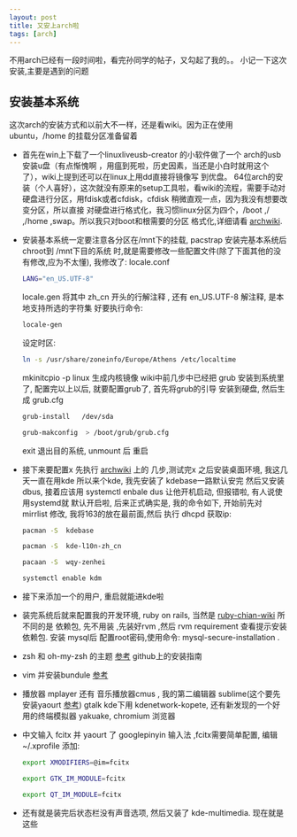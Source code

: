 ```yaml
---
layout: post 
title: 又安上arch啦
tags: [arch]
---
```


不用arch已经有一段时间啦，看完孙同学的帖子，又勾起了我的。。
小记一下这次安装,主要是遇到的问题

安装基本系统
--------------
这次arch的安装方式和以前大不一样，还是看wiki。因为正在使用ubuntu，/home 的挂载分区准备留着 

* 首先在win上下载了一个linuxliveusb-creator 的小软件做了一个 arch的usb安装u盘（有点惭愧啊
，用瘟到死啦，历史因素，当还是小白时就用这个了），wiki上提到还可以在linux上用dd直接将镜像写
到优盘。 64位arch的安装（个人喜好），这次就没有原来的setup工具啦，看wiki的流程，需要手动对硬盘进行分区，用fdisk或者cfdisk，cfdisk 稍微直观一点，因为我没有想要改变分区，所以直接
对硬盘进行格式化，我习惯linux分区为四个，/boot ,/ ,/home ,swap。所以我只对boot和根需要的分区
格式化,详细请看 [archwiki](https://wiki.archlinux.org/index.php/Installation_Guide).

* 安装基本系统一定要注意各分区在/mnt下的挂载, pacstrap 安装完基本系统后 chroot到 /mnt下目的系统
时,就是需要修改一些配置文件(除了下面其他的没有修改,应为不太懂), 我修改了:
    locale.conf

    ```sh
    LANG="en_US.UTF-8"

    ```
    
    locale.gen  将其中 zh_cn 开头的行解注释 , 还有 en_US.UTF-8 解注释, 是本地支持所选的字符集
    好要执行命令:
    
    ```sh
    locale-gen

    ```

    设定时区:
    
    ```sh
    ln -s /usr/share/zoneinfo/Europe/Athens /etc/localtime

    ```
    
    mkinitcpio -p linux  生成内核镜像
    wiki中前几步中已经把 grub 安装到系统里了, 配置完以上以后, 就要配置grub了, 首先将grub的引导
    安装到硬盘, 然后生成 grub.cfg
    
    ```sh
    grub-install   /dev/sda

    grub-makconfig  > /boot/grub/grub.cfg

    ```

    exit 退出目的系统, unmount 后 重启
    
* 接下来要配置x 先执行 [archwiki](https://wiki.archlinux.org/index.php/Beginners%27_Guide) 上的
几步,测试完x 之后安装桌面环境, 我这几天一直在用kde 所以来个kde, 我先安装了 kdebase一路默认安完
然后又安装 dbus, 接着应该用 systemctl enbale dus   让他开机启动, 但报错啦, 有人说使用systemd就
默认开启啦, 后来正式确实是, 我的命令如下, 开始前先对 mirrlist 修改, 我将163的放在最前面,然后
执行 dhcpd 获取ip:

    ```sh
    pacman -S  kdebase

    pacman -S  kde-l10n-zh_cn

    pacaan -S  wqy-zenhei

    systemctl enable kdm

    ```
* 接下来添加一个的用户, 重启就能进kde啦
* 装完系统后就来配置我的开发环境, ruby on rails, 当然是 [ruby-chian-wiki](http://ruby-china.org/wiki/install_ruby_guide)
所不同的是 依赖包,  先不用装 ,先装好rvm ,然后  rvm requirement  查看提示安装依赖包. 安装 mysql后
配置root密码,使用命令: mysql-secure-installation .
* zsh 和 oh-my-zsh 的主题  [参考](https://github.com/robbyrussell/oh-my-zsh) github上的安装指南
* vim 并安装bundule [参考](https://github.com/gmarik/vundle)
* 播放器 mplayer 还有 音乐播放器cmus , 我的第二编辑器 sublime(这个要先安装yaourt [参考](https://wiki.archlinux.org/index.php/Yaourt))
gtalk  kde下用 kdenetwork-kopete, 还有新发现的一个好用的终端模拟器  yakuake, chromium 浏览器
* 中文输入 fcitx 并  yaourt 了 googlepinyin 输入法 ,fcitx需要简单配置, 编辑 ~/.xprofile 添加:

    ```sh
    export XMODIFIERS=@im=fcitx

    export GTK_IM_MODULE=fcitx

    export QT_IM_MODULE=fcitx

    ```
* 还有就是装完后状态栏没有声音选项, 然后又装了  kde-multimedia.
现在就是这些
